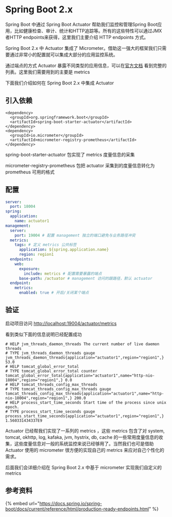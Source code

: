 # Spring Boot 2.x

Spring Boot 中通过 Spring Boot Actuator 帮助我们监控和管理Spring Boot应用，比如健康检查、审计、统计和HTTP追踪等。所有的这些特性可以通过JMX 者HTTP endpoints来获得，这里我们主要介绍 HTTP endpoints 方式。

Spring Boot 2.x 中 Actuator 集成了 Micrometer。借助这一强大的框架我们只需要通过非常小的配置就可以集成大部分的应用监控系统。

通过端点的方式 Actuator 暴露不同类型的应用信息，可以在[官方文档](https://docs.spring.io/spring-boot/docs/current/reference/html/production-ready-endpoints.html>) 看到完整的列表。这里我们需要用到的主要是 metrics

下面我们介绍如何在 Spring Boot 2.x 中集成 Actuator 

## 引入依赖

```markup
<dependency>
  <groupId>org.springframework.boot</groupId>
  <artifactId>spring-boot-starter-actuator</artifactId>
</dependency>
<dependency>
  <groupId>io.micrometer</groupId>
  <artifactId>micrometer-registry-prometheus</artifactId>
</dependency>
```

spring-boot-starter-actuator 包实现了 metrics 度量信息的采集

micrometer-registry-prometheus 包把 actuator 采集到的度量信息转化为 prometheus 可用的格式

## 配置

```yaml
server:
  port: 18004
spring:
  application:
    name: actuator1
management:
  server:
    port: 19004 # 配置 management 独立的端口避免与业务路径冲突
  metrics:
    tags: # 定义 metrics 公共标签
      application: ${spring.application.name}
      region: region1
  endpoints:
    web:
      exposure:
        include: metrics # 配置需要暴露的端点
      base-path: /actuator # management 访问的跟路径，默认 actuator
  endpoint:
    metrics:
      enabled: true # 开启/关闭某个端点
```

## 验证

启动项目访问 [http://localhost:19004/actuator/metrics ](http://localhost:19004/actuator/prometheus)

看到类似下面的信息说明已经配置成功

```text
# HELP jvm_threads_daemon_threads The current number of live daemon threads
# TYPE jvm_threads_daemon_threads gauge
jvm_threads_daemon_threads{application="actuator1",region="region1",} 53.0
# HELP tomcat_global_error_total  
# TYPE tomcat_global_error_total counter
tomcat_global_error_total{application="actuator1",name="http-nio-18004",region="region1",} 0.0
# HELP tomcat_threads_config_max_threads  
# TYPE tomcat_threads_config_max_threads gauge
tomcat_threads_config_max_threads{application="actuator1",name="http-nio-18004",region="region1",} 200.0
# HELP process_start_time_seconds Start time of the process since unix epoch.
# TYPE process_start_time_seconds gauge
process_start_time_seconds{application="actuator1",region="region1",} 1.560331434337E9
```

Actuator 已经帮我们实现了一系列的 metrics ，这些 metrics 包含了对 system, tomcat, okhttp, log, kafaka, jvm, hystrix, db, cache 的一些常用度量信息的收集，这些度量信息对一般的系统监控来说已经够用了。当然我们也可是借助 Actuator 使用的 micrometer 很方便的实现自己的 metrics 来应对自己个性化的需求。

后面我们会详细介绍在 Spring Boot 2.x 中基于 micrometer 实现我们自定义的 metrics

## 参考资料

{% embed url="https://docs.spring.io/spring-boot/docs/current/reference/html/production-ready-endpoints.html" %}

